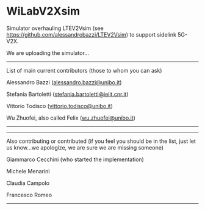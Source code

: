 # WiLabV2Xsim

Simulator overhauling LTEV2Vsim (see https://github.com/alessandrobazzi/LTEV2Vsim) to support sidelink 5G-V2X.

We are uploading the simulator...


*****
List of main current contributors (those to whom you can ask)

Alessandro Bazzi (alessandro.bazzi@unibo.it)

Stefania Bartoletti (stefania.bartoletti@ieiit.cnr.it)

Vittorio Todisco (vittorio.todisco@unibo.it)

Wu Zhuofei, also called Felix (wu.zhuofei@unibo.it)
*****

*****
Also contributing or contributed (if you feel you should be in the list, just let us know...we apologize, we are sure we are missing someone)

Giammarco Cecchini (who started the implementation)

Michele Menarini

Claudia Campolo

Francesco Romeo 
*****
